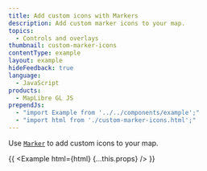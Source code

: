 ```yaml
---
title: Add custom icons with Markers
description: Add custom marker icons to your map.
topics:
  - Controls and overlays
thumbnail: custom-marker-icons
contentType: example
layout: example
hideFeedback: true
language:
  - JavaScript
products:
  - MapLibre GL JS
prependJs:
  - "import Example from '../../components/example';"
  - "import html from './custom-marker-icons.html';"
---
```


Use [`Marker`](https://u-n-l.github.io/unl-map-js-docs/api/markers/#marker) to add custom icons to your map.

{{ <Example html={html} {...this.props} /> }}
